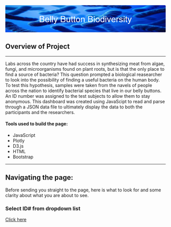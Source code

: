 <img src=static\images\title.png>

## Overview of Project
-----------------
Labs across the country have had success in synthesizing meat from algae, fungi, and microorganisms found on plant roots, but is that the only place to find a source of bacteria? This question prompted a biological reasearcher to look into the possibility of finding a useful bacteria on the human body. To test this hypothesis, samples were taken from the navels of people across the nation to identify bacterial species that live in our belly buttons. An ID number was assigned to the test subjects  to allow them to stay anonymous. This dashboard was created using JavaScipt to read and parse through a JSON data file to ultimately display the data to both the participants and the researchers.
#### Tools used to build the page:
- JavaScript
- Plotly
- D3.js
- HTML
- Bootstrap
----------
## Navigating the page:
Before sending you straight to the page, here is what to look for and some clarity about what you are about to see.
### Select ID# from dropdown list




[Click here](https://seantfarr.github.io/Bellybutton_Biodiversity/)